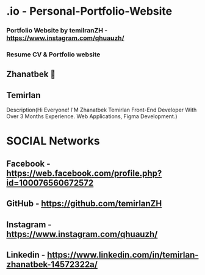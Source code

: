 # .io - Personal-Portfolio-Website 
### Portfolio Website by temilranZH - https://www.instagram.com/qhuauzh/
### Resume CV & Portfolio website
## Zhanatbek 👋
## Temirlan
Description(Hi Everyone! I'M Zhanatbek Temirlan Front-End Developer With Over 3 Months Experience. Web Applications, Figma Development.)
# SOCIAL Networks

## Facebook - https://web.facebook.com/profile.php?id=100076560672572

## GitHub - https://github.com/temirlanZH

## Instagram - https://www.instagram.com/qhuauzh/

## Linkedin - https://www.linkedin.com/in/temirlan-zhanatbek-14572322a/
